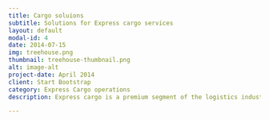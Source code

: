 ```yaml
---
title: Cargo soluions
subtitle: Solutions for Express cargo services
layout: default
modal-id: 4
date: 2014-07-15
img: treehouse.png
thumbnail: treehouse-thumbnail.png
alt: image-alt
project-date: April 2014
client: Start Bootstrap
category: Express Cargo operations
description: Express cargo is a premium segment of the logistics industry. Includes features like ontime secure consignment delivery, improved efficiency  of filed operations, optimization of route and asset utilization, improved vehicle and route performance and improved customer satisfaction.

---
```


